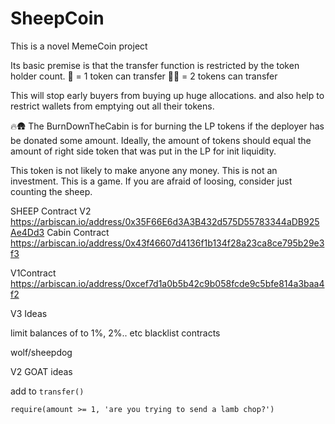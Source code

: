 # SheepCoin

This is a novel MemeCoin project

Its basic premise is that the transfer function is restricted by the token holder count.
🐑 = 1 token can transfer
🐑🐑 = 2 tokens can transfer

This will stop early buyers from buying up huge allocations. and also help to restrict wallets from emptying out all their tokens. 

🔥🛖
The BurnDownTheCabin is for burning the LP tokens if the deployer has be donated some amount. Ideally, the amount of tokens should
equal the amount of right side token that was put in the LP for init liquidity.

This token is not likely to make anyone any money. This is not an investment. This is a game. If you are afraid of loosing, consider just counting the sheep.

SHEEP Contract
V2
https://arbiscan.io/address/0x35F66E6d3A3B432d575D55783344aDB925Ae4Dd3
Cabin Contract
https://arbiscan.io/address/0x43f46607d4136f1b134f28a23ca8ce795b29e3f3

V1Contract
https://arbiscan.io/address/0xcef7d1a0b5b42c9b058fcde9c5bfe814a3baa4f2


V3 Ideas

limit balances of to 1%, 2%.. etc
blacklist contracts

wolf/sheepdog


V2 GOAT ideas

add to `transfer()`

`require(amount >= 1, 'are you trying to send a lamb chop?')`

